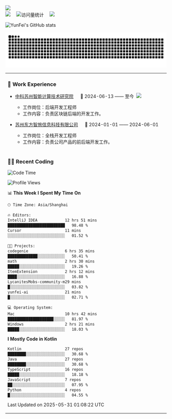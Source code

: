   <!-- dynamic typing effect 动态打字效果 -->
  <div>
    <a href="http://yunfei.plus">
      <img src="https://readme-typing-svg.demolab.com?font=Fira+Code&pause=1000&width=435&lines=console.log(%22Hello%2C%20World%22);祝您今天愉快!&center=true&size=27" />
    </a>
  </div>

  <div>
    <a href="http://yunfei.plus/"><img src="https://img.shields.io/badge/Website-博客-8c36db" /></a>&emsp;
    <!-- visitor -->
    <img src="https://komarev.com/ghpvc/?username=yunfeidog&label=Views&color=orange&style=flat" alt="访问量统计" />&emsp;
    <!-- wakatime -->    
    <a href="https://wakatime.com/@yunfeidog"><img src="https://wakatime.com/badge/user/42d0678c-368b-448b-9a77-5d21c5b55352.svg" /></a>
  </div>

![YunFei's GitHub stats](https://github-readme-stats.vercel.app/api?username=yunfeidog)

![snake](./dist/github-contribution-grid-snake.svg)


<table>

<tr><td>

### 🏢 Work Experience

<img align="right" width="88" src="https://cdn.jsdelivr.net/gh/yunfeidog/yunfeidog/assets/images/yuanze.png" />

- [中科苏州智能计算技术研究院](http://iict.ac.cn/sy) &emsp; 📌 2024-06-13 —— 至今

    - 工作岗位：后端开发工程师
    - 工作内容：负责区块链后端的开发工作。

- [苏州东方智旅信息科技有限公司](http://www.leyoobao.com/) &emsp; 📌 2024-01-01 —— 2024-06-01

    - 工作岗位：全栈开发工程师
    - 工作内容：负责公司产品的前后端开发工作。

</td></tr>

<tr><td>

### 👩‍💻 Recent Coding

<!--START_SECTION:waka-->
![Code Time](http://img.shields.io/badge/Code%20Time-3%2C081%20hrs%2048%20mins-blue)

![Profile Views](http://img.shields.io/badge/Profile%20Views-0-blue)

📊 **This Week I Spent My Time On** 

```text
🕑︎ Time Zone: Asia/Shanghai

🔥 Editors: 
IntelliJ IDEA            12 hrs 51 mins      █████████████████████████   98.48 % 
Cursor                   11 mins             ░░░░░░░░░░░░░░░░░░░░░░░░░   01.52 % 

🐱‍💻 Projects: 
codegenie                6 hrs 35 mins       █████████████░░░░░░░░░░░░   50.41 % 
math                     2 hrs 30 mins       █████░░░░░░░░░░░░░░░░░░░░   19.26 % 
ItemExtension            2 hrs 12 mins       ████░░░░░░░░░░░░░░░░░░░░░   16.88 % 
LycanitesMobs-community-m29 mins             █░░░░░░░░░░░░░░░░░░░░░░░░   03.82 % 
yunfei-ai                21 mins             █░░░░░░░░░░░░░░░░░░░░░░░░   02.71 % 

💻 Operating System: 
Mac                      10 hrs 42 mins      ████████████████████░░░░░   81.97 % 
Windows                  2 hrs 21 mins       █████░░░░░░░░░░░░░░░░░░░░   18.03 % 
```

**I Mostly Code in Kotlin** 

```text
Kotlin                   27 repos            ████████░░░░░░░░░░░░░░░░░   30.68 % 
Java                     27 repos            ████████░░░░░░░░░░░░░░░░░   30.68 % 
TypeScript               16 repos            █████░░░░░░░░░░░░░░░░░░░░   18.18 % 
JavaScript               7 repos             ██░░░░░░░░░░░░░░░░░░░░░░░   07.95 % 
Python                   4 repos             █░░░░░░░░░░░░░░░░░░░░░░░░   04.55 % 
```




 Last Updated on 2025-05-31 01:08:22 UTC
<!--END_SECTION:waka-->

</td></tr>
<table>
